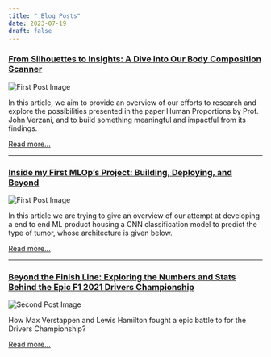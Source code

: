 ```yaml
---
title: " Blog Posts"
date: 2023-07-19
draft: false
---
```



### [From Silhouettes to Insights: A Dive into Our Body Composition Scanner](https://medium.com/@praneithranganath10/from-silhouettes-to-insights-a-dive-into-our-body-composition-scanner-91190d17d312)

![First Post Image](/images/project.png)

In this article, we aim to provide an overview of our efforts to research and explore the possibilities presented in the paper Human Proportions by Prof. John Verzani, and to build something meaningful and impactful from its findings.

[Read more...](https://medium.com/@praneithranganath10/from-silhouettes-to-insights-a-dive-into-our-body-composition-scanner-91190d17d312)

---

### [Inside my First MLOp’s Project: Building, Deploying, and Beyond](https://medium.com/@praneithranganath10/inside-my-first-mlops-project-building-deploying-and-beyond-da50be6da63b)

![First Post Image](/images/BTC.png)

In this article we are trying to give an overview of our attempt at developing a end to end ML product housing a CNN classification model to predict the type of tumor, whose architecture is given below.

[Read more...](https://medium.com/@praneithranganath10/inside-my-first-mlops-project-building-deploying-and-beyond-da50be6da63b)

---

### [Beyond the Finish Line: Exploring the Numbers and Stats Behind the Epic F1 2021 Drivers Championship](https://medium.com/@praneithranganath10/beyond-the-finish-line-exploring-the-numbers-and-stats-behind-the-epic-f1-2021-drivers-86389fcbb9f6)

![Second Post Image](/images/F1.png)

How Max Verstappen and Lewis Hamilton fought a epic battle to for the Drivers Championship?

[Read more...](https://medium.com/@praneithranganath10/beyond-the-finish-line-exploring-the-numbers-and-stats-behind-the-epic-f1-2021-drivers-86389fcbb9f6)